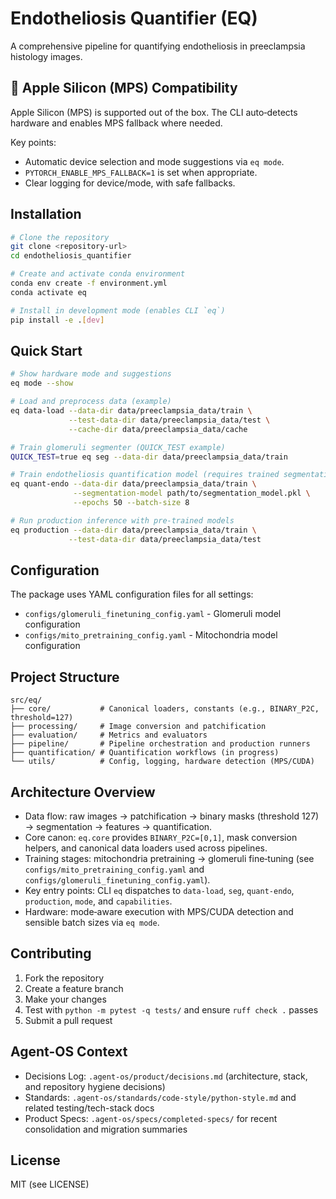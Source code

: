 # Endotheliosis Quantifier (EQ)

A comprehensive pipeline for quantifying endotheliosis in preeclampsia histology images.

## 🍎 Apple Silicon (MPS) Compatibility

Apple Silicon (MPS) is supported out of the box. The CLI auto‑detects hardware and enables MPS fallback where needed.

Key points:
- Automatic device selection and mode suggestions via `eq mode`.
- `PYTORCH_ENABLE_MPS_FALLBACK=1` is set when appropriate.
- Clear logging for device/mode, with safe fallbacks.

## Installation

```bash
# Clone the repository
git clone <repository-url>
cd endotheliosis_quantifier

# Create and activate conda environment
conda env create -f environment.yml
conda activate eq

# Install in development mode (enables CLI `eq`)
pip install -e .[dev]
```

## Quick Start

```bash
# Show hardware mode and suggestions
eq mode --show

# Load and preprocess data (example)
eq data-load --data-dir data/preeclampsia_data/train \
             --test-data-dir data/preeclampsia_data/test \
             --cache-dir data/preeclampsia_data/cache

# Train glomeruli segmenter (QUICK_TEST example)
QUICK_TEST=true eq seg --data-dir data/preeclampsia_data/train

# Train endotheliosis quantification model (requires trained segmentation model)
eq quant-endo --data-dir data/preeclampsia_data/train \
              --segmentation-model path/to/segmentation_model.pkl \
              --epochs 50 --batch-size 8

# Run production inference with pre-trained models
eq production --data-dir data/preeclampsia_data/train \
             --test-data-dir data/preeclampsia_data/test
```

## Configuration

The package uses YAML configuration files for all settings:

- `configs/glomeruli_finetuning_config.yaml` - Glomeruli model configuration
- `configs/mito_pretraining_config.yaml` - Mitochondria model configuration

## Project Structure

```
src/eq/
├── core/           # Canonical loaders, constants (e.g., BINARY_P2C, threshold=127)
├── processing/     # Image conversion and patchification
├── evaluation/     # Metrics and evaluators
├── pipeline/       # Pipeline orchestration and production runners
├── quantification/ # Quantification workflows (in progress)
└── utils/          # Config, logging, hardware detection (MPS/CUDA)
```

## Architecture Overview

- Data flow: raw images → patchification → binary masks (threshold 127) → segmentation → features → quantification.
- Core canon: `eq.core` provides `BINARY_P2C=[0,1]`, mask conversion helpers, and canonical data loaders used across pipelines.
- Training stages: mitochondria pretraining → glomeruli fine‑tuning (see `configs/mito_pretraining_config.yaml` and `configs/glomeruli_finetuning_config.yaml`).
- Key entry points: CLI `eq` dispatches to `data-load`, `seg`, `quant-endo`, `production`, `mode`, and `capabilities`.
- Hardware: mode‑aware execution with MPS/CUDA detection and sensible batch sizes via `eq mode`.

## Contributing

1. Fork the repository
2. Create a feature branch
3. Make your changes
4. Test with `python -m pytest -q tests/` and ensure `ruff check .` passes
5. Submit a pull request

## Agent-OS Context

- Decisions Log: `.agent-os/product/decisions.md` (architecture, stack, and repository hygiene decisions)
- Standards: `.agent-os/standards/code-style/python-style.md` and related testing/tech-stack docs
- Product Specs: `.agent-os/specs/completed-specs/` for recent consolidation and migration summaries

## License

MIT (see LICENSE)
